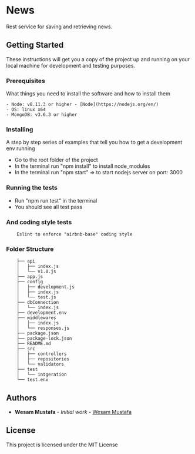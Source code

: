 # News

Rest service for saving and retrieving news. 

## Getting Started

These instructions will get you a copy of the project up and running on your local machine for development and testing purposes.

### Prerequisites

What things you need to install the software and how to install them

```
- Node: v8.11.3 or higher - [Node](https://nodejs.org/en/)
- OS: linux x64
- MongoDB: v3.6.3 or higher
```

### Installing

A step by step series of examples that tell you how to get a development env running

- Go to the root folder of the project
- In the terminal run "npm install" to install node_modules
- In the terminal run "npm start"  => to start nodejs server on port: 3000

### Running the tests
- Run "npm run test" in the terminal
- You should see all test pass

### And coding style tests
        Eslint to enforce "airbnb-base" coding style

### Folder Structure

        ├── api
        │   ├── index.js
        │   └── v1.0.js
        ├── app.js
        ├── config
        │   ├── development.js
        │   ├── index.js
        │   └── test.js
        ├── dbConnection
        │   └── index.js
        ├── development.env
        ├── middlewares
        │   ├── index.js
        │   └── responses.js
        ├── package.json
        ├── package-lock.json
        ├── README.md
        ├── src
        │   ├── controllers
        │   ├── repositories
        │   └── validators
        ├── test
        │   └── intgeration
        └── test.env
## Authors

* **Wesam Mustafa** - *Initial work* - [Wesam Mustafa](https://github.com/wesammustafa)

## License

This project is licensed under the MIT License